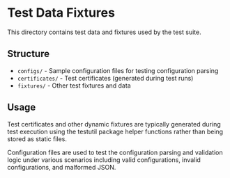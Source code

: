 # Test Data Fixtures

This directory contains test data and fixtures used by the test suite.

## Structure

- `configs/` - Sample configuration files for testing configuration parsing
- `certificates/` - Test certificates (generated during test runs)
- `fixtures/` - Other test fixtures and data

## Usage

Test certificates and other dynamic fixtures are typically generated during test execution using the testutil package helper functions rather than being stored as static files.

Configuration files are used to test the configuration parsing and validation logic under various scenarios including valid configurations, invalid configurations, and malformed JSON.